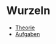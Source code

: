 # Wurzeln

* [Theorie](/mathematik/algebra/wurzeln/theorie)
* [Aufgaben](/mathematik/algebra/wurzeln/aufgaben)